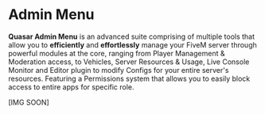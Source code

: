 # Admin Menu

**Quasar Admin Menu** is an advanced suite comprising of multiple tools that allow you to**efficiently** and **effortlessly** manage your FiveM server through powerful modules at the core, ranging from Player Management & Moderation access, to Vehicles, Server Resources & Usage, Live Console Monitor and Editor plugin to modify Configs for your entire server's resources. Featuring a Permissions system that allows you to easily block access to entire apps for specific role.

\[IMG SOON]
